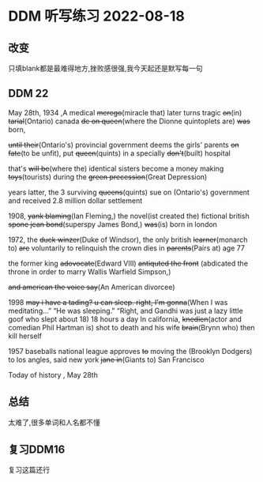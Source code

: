 # DDM 听写练习 2022-08-18

## 改变

只填blank都是最难得地方,挫败感很强,我今天起还是默写每一句

## DDM 22

May 28th, 1934 ,A medical ~~merego~~(miracle that) later turns tragic ~~on~~(in) ~~tarial~~(Ontario) canada ~~de on queen~~(where the Dionne quintoplets are) ~~was~~ born,

~~until their~~(Ontario's) provincial government deems the girls' parents ~~on fate~~(to be unfit), put ~~queen~~(quints) in a specially ~~don't~~(built) hospital

that's ~~will be~~(where the) identical sisters become a money making ~~toys~~(tourists) during the ~~green precession~~(Great Depression)

years latter, the 3 surviving ~~queens~~(quints) sue on (Ontario's)  government and received 2.8 million dollar settlement



1908, ~~yank blaming~~(Ian Fleming,) the novel(ist created the) fictional british ~~spone jean bond~~(superspy James Bond,) ~~was~~(is) born in london
  

1972, the ~~duck winzer~~(Duke of Windsor), the only british ~~learner~~(monarch to) ~~are~~ voluntarily to relinquish the crown dies in ~~parents~~(Pairs at) age 77

the former king ~~adovocate~~(Edward VIII) ~~antiquted the front~~ (abdicated the throne in order to marry Wallis Warfield Simpson,) 

~~and american the voice say~~(An American divorcee) 

1998 
~~may i have a tading? u can sleep. right, I'm gonna~~(When I was meditating…” “He was sleeping.” “Right, and Gandhi was just a
lazy little goof who slept about 18) 18 hours a day
In california, ~~knedien~~(actor and comedian Phil Hartman is) shot to death and his wife ~~brain~~(Brynn who) then kill herself

1957 baseballs national league approves ~~to~~ moving the (Brooklyn Dodgers) to los angles, said new york ~~jane in~~(Giants to) San Francisco

Today of history , May 28th

## 总结

太难了,很多单词和人名都不懂

## 复习DDM16

复习这篇还行

